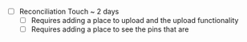 - [ ] Reconciliation Touch ~ 2 days 
	- [ ] Requires adding a place to upload and the upload functionality
	- [ ] Requires adding a place to see the pins that are